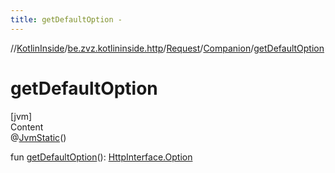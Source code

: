 ```yaml
---
title: getDefaultOption -
---
```

//[KotlinInside](../../../index.md)/[be.zvz.kotlininside.http](../../index.md)/[Request](../index.md)/[Companion](index.md)/[getDefaultOption](get-default-option.md)



# getDefaultOption  
[jvm]  
Content  
@[JvmStatic](https://kotlinlang.org/api/latest/jvm/stdlib/kotlin.jvm/-jvm-static/index.html)()  
  
fun [getDefaultOption](get-default-option.md)(): [HttpInterface.Option](../../-http-interface/-option/index.md)  



